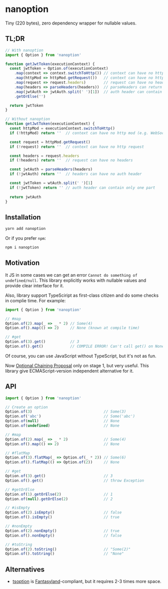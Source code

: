 # nanoption

Tiny (220 bytes), zero dependency wrapper for nullable values.

## TL;DR

```js
// With nanoption
import { Option } from 'nanoption'

function getJwtToken(executionContext) {
  const jwtToken = Option.of(executionContext)
    .map(context => context.switchToHttp()) // context can have no http mod (e.g. WebSocket)
    .map(httpMod => httpMod.getRequest())   // context can have no http request
    .map(request => request.headers)        // request can have no headers
    .map(headers => parseHeaders(headers))  // parseHeaders can return null
    .map(jwtAuth => jwtAuth.split(' ')[1])  // auth header can contain only one part
    .getOrElse('')

  return jwtToken
}

// Without nanoption
function getJwtToken(executionContext) {
  const httpMod = executionContext.switchToHttp()
  if (!httpMod) return ''  // context can have no http mod (e.g. WebSocket)

  const request = httpMod.getRequest()
  if (!request) return ''  // context can have no http request

  const headers = request.headers
  if (!headers) return ''  // request can have no headers

  const jwtAuth = parseHeaders(headers)
  if (!jwtAuth) return ''  // headers can have no auth header

  const jwtToken = wtAuth.split(' ')[1]
  if (!jwtToken) return '' // auth header can contain only one part
  
  return jwtAuth
}
```

## Installation
 
```sh
yarn add nanoption
```
 
Or if you prefer `npm`:
 
```sh
npm i nanoption
```

## Motivation

It JS in some cases we can get an error `Cannot do something of undefined/null`. This library explicitly works with nullable values and provide clear interface for it.

Also, library support TypeSciript as first-class citizen and do some checks in complie time. For example:
```ts
import { Option } from 'nanoption'

// #map
Option.of(2).map(_ => _ * 2) // Some(4)
Option.of().map(() => 2)     // None (known at compile time)

// #get
Option.of(3).get()           // 3
Option.of().get()            // COMPILE ERROR! Can't call get() on None
```

Of course, you can use JavaScript without TypeScript, but it's not as fun.

Now [Optional Chaining Proposal](https://github.com/tc39/proposal-optional-chaining) only on stage 1, but very useful. This library give ECMAScript-version independent alternative for it.

## API

```ts
import { Option } from 'nanoption'

// Create an option
Option.of(3)                                // Some(3)
Option.of('abc')                            // Some('abc')
Option.of(null)                             // None
Option.of(undefined)                        // None

// #map
Option.of(2).map(_ => _ * 2)                // Some(4)
Option.of().map(() => 2)                    // None

// #flatMap
Option.of(3).flatMap(_ => Option.of(_ * 2)) // Some(6)
Option.of().flatMap(() => Option.of(2))     // None

// #get
Option.of(3).get()                          // 3
Option.of().get()                           // throw Exception

// #getOrElse
Option.of(1).getOrElse(2)                   // 1
Option.of(null).getOrElse(2)                // 2

// #isEmpty
Option.of(2).isEmpty()                      // false
Option.of().isEmpty()                       // true

// #nonEmpty
Option.of(2).nonEmpty()                     // true
Option.of().nonEmpty()                      // false

// #toString
Option.of(2).toString()                     // "Some(2)"
Option.of().toString()                      // "None"
```

## Alternatives

+ [tsoption](https://github.com/bcherny/tsoption) is [Fantasyland](https://github.com/fantasyland/fantasy-land)-compliant, but it requires 2-3 times more space.
